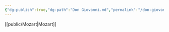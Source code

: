 ```yaml
---
{"dg-publish":true,"dg-path":"Don Giovanni.md","permalink":"/don-giovanni/"}
---
```


[[public/Mozart\|Mozart]]
